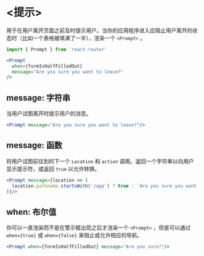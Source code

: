 # &lt;提示>

 用于在用户离开页面之前及时提示用户。当你的应用程序进入应阻止用户离开的状态时（比如一个表格被填满了一半），渲染一个 `<Prompt>` 。

```jsx
import { Prompt } from 'react-router'

<Prompt
  when={formIsHalfFilledOut}
  message="Are you sure you want to leave?"
/>
```

## message: 字符串

当用户试图离开时提示用户的消息。

```jsx
<Prompt message="Are you sure you want to leave?"/>
```

## message: 函数

将用户试图前往到的下一个 `Location` 和 `action` 调用。返回一个字符串以向用户显示提示符，或返回 `true` 以允许转换。

```jsx
<Prompt message={location => (
  location.pathname.startsWith('/app') ? true : `Are you sure you want to go to ${location.pathname}?`
)}/>
```

## when: 布尔值

你可以一直渲染而不是在警示框出现之后才渲染一个 `<Prompt>` ，但是可以通过 `when={true}` 或 `when={false}` 来阻止或允许相应的导航。

```jsx
<Prompt when={formIsHalfFilledOut} message="Are you sure?"/>
```
